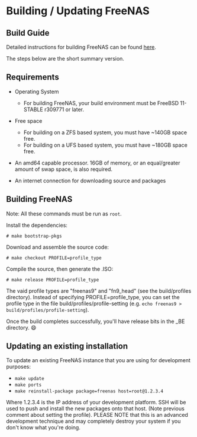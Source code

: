 # Building / Updating FreeNAS

## Build Guide

Detailed instructions for building FreeNAS can be found [here](https://github.com/freenas/freenas-build/wiki/FreeNAS-9.10---10-—-Setting-up-a-FreeNAS-build-environment).

The steps below are the short summary version.

## Requirements

* Operating System
  * For building FreeNAS, your build environment must be FreeBSD 11-STABLE r309771 or later.

* Free space
  * For building on a ZFS based system, you must have ~140GB space free.
  * For building on a UFS based system, you must have ~180GB space free.

* An amd64 capable processor.  16GB of memory, or an equal/greater amount
  of swap space, is also required.

* An internet connection for downloading source and packages

## Building FreeNAS

Note: All these commands must be run as `root`.

Install the dependencies:

    # make bootstrap-pkgs

Download and assemble the source code:

    # make checkout PROFILE=profile_type

Compile the source, then generate the .ISO:

    # make release PROFILE=profile_type

The vaid profile types are "freenas9" and "fn9_head" (see
the build/profiles directory).  Instead of specifying PROFILE=profile_type,
you can set the profile type in the file build/profiles/profile-setting
(e.g. ```echo freenas9 > build/profiles/profile-setting```).

Once the build completes successfully, you'll have release bits in the _BE
directory. :smile:

## Updating an existing installation

To update an existing FreeNAS instance that you are using for development
purposes:

* ```make update```
* ```make ports```
* ```make reinstall-package package=freenas host=root@1.2.3.4```

Where 1.2.3.4 is the IP address of your development platform.  SSH will be
used to push and install the new packages onto that host.  (Note previous
comment about setting the profile).  PLEASE NOTE that this is an advanced
development technique and may completely destroy your system if you don't know
what you're doing.
